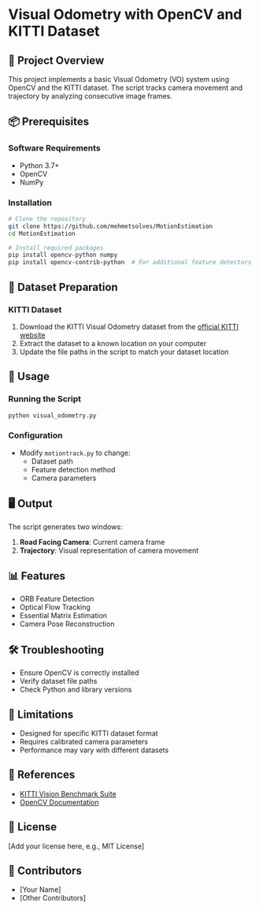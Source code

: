 # Visual Odometry with OpenCV and KITTI Dataset

## 🚗 Project Overview
This project implements a basic Visual Odometry (VO) system using OpenCV and the KITTI dataset. The script tracks camera movement and trajectory by analyzing consecutive image frames.

## 📦 Prerequisites

### Software Requirements
- Python 3.7+
- OpenCV
- NumPy

### Installation
```bash
# Clone the repository
git clone https://github.com/mehmetsolves/MotionEstimation
cd MotionEstimation

# Install required packages
pip install opencv-python numpy
pip install opencv-contrib-python  # For additional feature detectors
```

## 🔧 Dataset Preparation

### KITTI Dataset
1. Download the KITTI Visual Odometry dataset from the [official KITTI website](http://www.cvlibs.net/datasets/kitti/eval_odometry.php)
2. Extract the dataset to a known location on your computer
3. Update the file paths in the script to match your dataset location

## 🚀 Usage

### Running the Script
```bash
python visual_odometry.py
```

### Configuration
- Modify `motiontrack.py` to change:
  - Dataset path
  - Feature detection method
  - Camera parameters

## 🖥️ Output
The script generates two windows:
1. **Road Facing Camera**: Current camera frame
2. **Trajectory**: Visual representation of camera movement

## 📊 Features
- ORB Feature Detection
- Optical Flow Tracking
- Essential Matrix Estimation
- Camera Pose Reconstruction

## 🛠️ Troubleshooting
- Ensure OpenCV is correctly installed
- Verify dataset file paths
- Check Python and library versions

## 🔬 Limitations
- Designed for specific KITTI dataset format
- Requires calibrated camera parameters
- Performance may vary with different datasets

## 📝 References
- [KITTI Vision Benchmark Suite](http://www.cvlibs.net/datasets/kitti/)
- [OpenCV Documentation](https://docs.opencv.org/)

## 📜 License
[Add your license here, e.g., MIT License]

## 👥 Contributors
- [Your Name]
- [Other Contributors]
